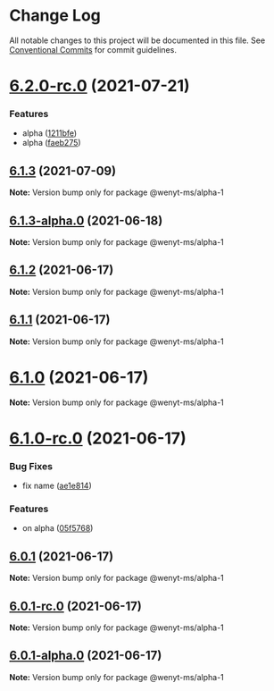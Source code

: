 # Change Log

All notable changes to this project will be documented in this file.
See [Conventional Commits](https://conventionalcommits.org) for commit guidelines.

# [6.2.0-rc.0](https://github.com/wenytang-ms-123/TestAction/compare/@wenyt-ms/alpha-1@6.1.3-alpha.0...@wenyt-ms/alpha-1@6.2.0-rc.0) (2021-07-21)


### Features

* alpha ([1211bfe](https://github.com/wenytang-ms-123/TestAction/commit/1211bfe410adb18a57aedd975cfcddcb788c1e37))
* alpha ([faeb275](https://github.com/wenytang-ms-123/TestAction/commit/faeb275714d3f2ae38152f71efe55715064211a0))





## [6.1.3](https://github.com/wenytang-ms-123/TestAction/compare/@wenyt-ms/alpha-1@6.1.3-alpha.0...@wenyt-ms/alpha-1@6.1.3) (2021-07-09)

**Note:** Version bump only for package @wenyt-ms/alpha-1





## [6.1.3-alpha.0](https://github.com/wenytang-ms-123/TestAction/compare/@wenyt-ms/alpha-1@6.1.2...@wenyt-ms/alpha-1@6.1.3-alpha.0) (2021-06-18)

**Note:** Version bump only for package @wenyt-ms/alpha-1





## [6.1.2](https://github.com/wenytang-ms-123/TestAction/compare/@wenyt-ms/alpha-1@6.1.1...@wenyt-ms/alpha-1@6.1.2) (2021-06-17)

**Note:** Version bump only for package @wenyt-ms/alpha-1





## [6.1.1](https://github.com/wenytang-ms-123/TestAction/compare/@wenyt-ms/alpha-1@6.1.0...@wenyt-ms/alpha-1@6.1.1) (2021-06-17)

**Note:** Version bump only for package @wenyt-ms/alpha-1





# [6.1.0](https://github.com/wenytang-ms-123/TestAction/compare/@wenyt-ms/alpha-1@6.1.0-rc.0...@wenyt-ms/alpha-1@6.1.0) (2021-06-17)

**Note:** Version bump only for package @wenyt-ms/alpha-1





# [6.1.0-rc.0](https://github.com/wenytang-ms-123/TestAction/compare/@wenyt-ms/alpha-1@6.0.1...@wenyt-ms/alpha-1@6.1.0-rc.0) (2021-06-17)


### Bug Fixes

* fix name ([ae1e814](https://github.com/wenytang-ms-123/TestAction/commit/ae1e814801d2a568a7e711b71056c857a9daccfa))


### Features

* on alpha ([05f5768](https://github.com/wenytang-ms-123/TestAction/commit/05f57687d0543e484d73ce13f9d09fb9658a8b9d))





## [6.0.1](https://github.com/wenytang-ms-123/TestAction/compare/@wenyt-ms/alpha-1@6.0.1-rc.0...@wenyt-ms/alpha-1@6.0.1) (2021-06-17)

**Note:** Version bump only for package @wenyt-ms/alpha-1





## [6.0.1-rc.0](https://github.com/wenytang-ms-123/TestAction/compare/@wenyt-ms/alpha-1@6.0.1-alpha.0...@wenyt-ms/alpha-1@6.0.1-rc.0) (2021-06-17)

**Note:** Version bump only for package @wenyt-ms/alpha-1





## [6.0.1-alpha.0](https://github.com/wenytang-ms-123/TestAction/compare/@wenyt-ms/alpha-1@5.0.2...@wenyt-ms/alpha-1@6.0.1-alpha.0) (2021-06-17)

**Note:** Version bump only for package @wenyt-ms/alpha-1
